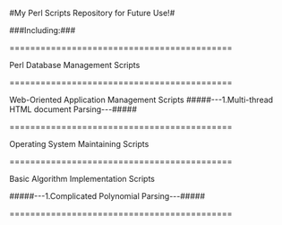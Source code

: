 #My Perl Scripts Repository for Future Use!#

###Including:###

===========================================

Perl Database Management Scripts

===========================================

Web-Oriented Application Management Scripts
#####---1.Multi-thread HTML document Parsing---#####


===========================================

Operating System Maintaining Scripts

===========================================

Basic Algorithm Implementation Scripts

#####---1.Complicated Polynomial Parsing---#####

===========================================
